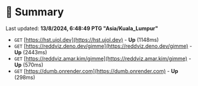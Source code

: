# 📖 Summary
Last updated: **13/8/2024, 6:48:49 PTG "Asia/Kuala_Lumpur"**

- `GET` [https://hst.ujol.dev](https://hst.ujol.dev) - **Up** (1148ms)
- `GET` [https://reddviz.deno.dev/gimme](https://reddviz.deno.dev/gimme) - **Up** (2443ms)
- `GET` [https://reddviz.amar.kim/gimme](https://reddviz.amar.kim/gimme) - **Up** (570ms)
- `GET` [https://dumb.onrender.com](https://dumb.onrender.com) - **Up** (298ms)
